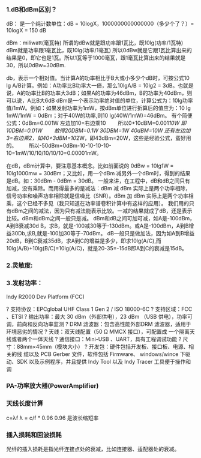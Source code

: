### 1.dB和dBm区别？

dB： 是一个纯计数单位：dB = 10logX，1000000000000000（多少个了？）= 10logX = 150 dB

dBm：miliwatt(毫瓦特)
所谓的dBw就是跟功率跟1瓦比，既10lg(功率/1瓦特)
dBm就是功率跟1毫瓦比，既10lg(功率/1毫瓦)
所以0dBw就是它跟1瓦比算出来的结果是0，即它也是1瓦。所以1瓦等于1000毫瓦，跟1毫瓦比算出来的结果就是30，所以0dBw=30dBm.
 
 
db，表示一个相对值。当计算A的功率相比于B大或小多少个dB时，可按公式10 lg A/B计算。例如：A功率比B功率大一倍，那么10lgA/B = 10lg2 = 3dB。也就是说，A的功率比B的功率大3dB；如果A的功率为46dBm，B的功率为40dBm，则可以说，A比B大6dB
dBm是一个表示功率绝对值的单位，计算公式为：10lg功率值/1mW。例如：如果发射功率为1mW，按dBm单位进行折算后的值应为：10 lg 1mW/1mW = 0dBm；对于40W的功率,则10 lg(40W/1mW)=46dBm。
有个简便公式：0dBm=0.001W 左边加10=右边乘10
　　所以0+10dBM=0.001*10W 即10DBM=0.01W
　　故得20DBM=0.1W 30DBM=1W 40dBM=10W
还有左边加3=右边乘2，如40+3dBM=10*2W，即43dBm=20W，这些是经验公式，蛮好用的。
　　所以-50dBm=0dBm-10-10-10-10-10=1mW/10/10/10/10/10=0.00001mW。
 
 
在dB，dBm计算中，要注意基本概念。比如前面说的 0dBw = 10lg1W = 10lg1000mw = 30dBm；又比如，用一个dBm 减另外一个dBm时，得到的结果是dB。如：30dBm - 0dBm = 30dB。
一般来讲，在工程中，dB和dB之间只有加减，没有乘除。而用得最多的是减法：dBm 减 dBm 实际上是两个功率相除，信号功率和噪声功率相除就是信噪比（SNR）。dBm 加 dBm 实际上是两个功率相乘，这个已经不多见（我只知道在功率谱卷积计算中有这样的应用）。
我们用的只有dBm之间的减法，因为只有减法能表示比较。一减的结果就成了dB，还是表示比较。dBm和dBm之间一般只是减。
dBm和dB之间可加可减，如A是-100dBm，A到B衰减30d B，求B，就是-100减30等于-130dBm。或A是-100dBm，A到B增益30Db,求B,就是-100加30等于-70dBm。
dB一般只是做加法，因为如A到B增益20dB，B到C衰减35dB，求A到C的增益是多少，即求10lg(A/C),而10lg(A/B)+10lg(B/C)=10lg(A/C)，就是20-35=-15dB即A到C的衰减是15dB。


### 2.灵敏度:

### 3.发射功率：

Indy R2000 Dev Platform (FCC)
 
?   支持协议：EPCglobal UHF Class 1 Gen 2 / ISO
18000-6C
?   支持区域：FCC 、ETSI
?   输出功率：最大 30 dBm（外部供电），23 dBm
（USB 供电），功率可调，前向和反向功率监测
?   DRM 滤波器：包含高性能外部DRM 滤波器，适用于环境恶劣的情况
?   天线：双天线配置（50 Ω MMCX 接口），可配置成
一个隔离天线或者两个一体天线
?   通信接口：Mini-USB 、UART，具有工程调试功能
?   尺寸：88mm×45mm（模块大小）
?   开发包：硬件包括开发板、接口板、电源、相关的线
缆以及 PCB Gerber 文件，软件包括 Firmware、 windows/wince 下驱动、SDK 以及示例程序，并且提供 Indy Tool 以及 Indy Tracer 工具便于操作和调

### PA-功率放大器(PowerAmplifier) 

### 天线长度计算
c=λf 
λ = c/f * 0.96 
0.96 是波长缩短率

### 插入损耗和回波损耗
光纤的插入损耗是指光纤连接点处的衰减，比如连接器、适配器处的衰减。
